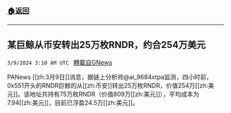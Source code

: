 ###  [:house:返回](README.md)
---


## 某巨鲸从币安转出25万枚RNDR，约合254万美元
`3/9/2024 3:10 AM UTC ` [轉載自GNews](https://gnews.org/articles/2378909)

PANews [[zh:3月9日]]消息，据链上分析师@ai_9684xtpa监测，四小时前，0x551开头的RNDR巨鲸的从[[zh:币安]]转出25万枚RNDR，价值254万[[zh:美元]]。该地址共持有75万枚RNDR（价值809万[[zh:美元]]），平均成本为7.94[[zh:美元]]，目前已浮盈24.5万[[zh:美元]]。
